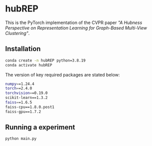 # hubREP
This is the PyTorch implementation of the CVPR paper *"A Hubness Perspective on Representation Learning for Graph-Based Multi-View Clustering"*.
## Installation
```bash
conda create -n hubREP python=3.8.19
conda activate hubREP
```
The version of key required packages are stated below:
```bash
numpy==1.24.4
torch==2.4.0
torchvision==0.19.0
scikit-learn==1.3.2
faiss==1.6.5
faiss-cpu==1.8.0.post1
faiss-gpu==1.7.2
```

## Running a experiment
```bash
python main.py
```